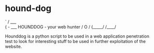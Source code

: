 # hound-dog

`     / \___      
     (    - \___    HOUNDDOG - your web hunter
     /          O 
    /    (_____/ 
   /____/            

Hounddog is a python script to be used in a web application penetration test to
look for interesting stuff to be used in further exploitation of the website.
